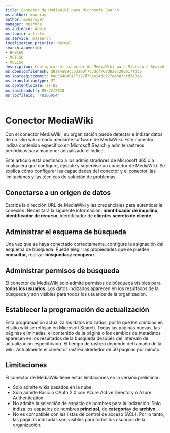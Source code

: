 ```yaml
---
title: Conector de MediaWiki para Microsoft Search
ms.author: monaray
author: monaray97
manager: mnirkhe
ms.audience: Admin
ms.topic: article
ms.service: mssearch
localization_priority: Normal
search.appverid:
- BFB160
- MET150
- MOE150
description: Configurar el conector de MediaWiki para Microsoft Search
ms.openlocfilehash: d8aa4a99c353a80f7d3dcf768d8287200b17fdc6
ms.sourcegitcommit: be0c64845477127d73ee24dc727e4583ced3d0e6
ms.translationtype: MT
ms.contentlocale: es-ES
ms.lasthandoff: 09/22/2020
ms.locfileid: "48206954"
---
```

# <a name="mediawiki-connector"></a>Conector MediaWiki

Con el conector MediaWiki, su organización puede detectar e indizar datos de un sitio wiki creado mediante software de MediaWiki. Este conector indiza contenido específico en Microsoft Search y admite rastreos periódicos para mantener actualizado el índice.

Este artículo está destinado a los administradores de Microsoft 365 o a cualquiera que configure, ejecute y supervise un conector de MediaWiki. Se explica cómo configurar las capacidades del conector y el conector, las limitaciones y las técnicas de solución de problemas.

## <a name="connect-to-a-data-source"></a>Conectarse a un origen de datos

Escriba la dirección URL de MediaWiki y las credenciales para autenticar la conexión. Necesitará la siguiente información: **identificador de inquilino**, **identificador de recurso**, identificador de **cliente**y **secreto de cliente**.

## <a name="manage-the-search-schema"></a>Administrar el esquema de búsqueda

Una vez que se haya conectado correctamente, configure la asignación del esquema de búsqueda. Puede elegir las propiedades que se pueden **consultar**, realizar **búsquedas**y **recuperar**.

## <a name="manage-search-permissions"></a>Administrar permisos de búsqueda

El conector de MediaWiki solo admite permisos de búsqueda visibles para **todos los usuarios**. Los datos indizados aparecen en los resultados de la búsqueda y son visibles para todos los usuarios de la organización.

## <a name="set-the-refresh-schedule"></a>Establecer la programación de actualización

Esta programación actualiza los datos indizados, por lo que los cambios en el sitio wiki se reflejan en Microsoft Search. Todas las páginas nuevas, las páginas eliminadas, el contenido de la página o los cambios de metadatos aparecen en los resultados de la búsqueda después del intervalo de actualización especificado. El tiempo de rastreo depende del tamaño de la wiki. Actualmente el conector rastrea alrededor de 50 páginas por minuto.

## <a name="limitations"></a>Limitaciones

El conector de MediaWiki tiene estas limitaciones en la versión preliminar:

* Solo admite wikis basados en la nube.
* Solo admite Basic o OAuth 2,0 con Azure Active Directory o Azure Authentication.
* No admite la selección de espacio de nombres para la indización. Solo indiza los espacios de nombres **principal**, de **categoría**y de **archivo** .
* No es compatible con las listas de control de acceso (ACL). Por lo tanto, las páginas indizadas son visibles para todos los usuarios de la organización.
